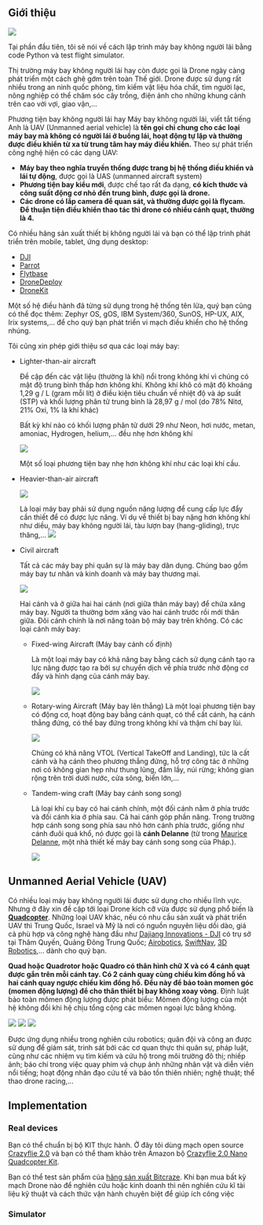 ## Giới thiệu 
![](https://lh3.googleusercontent.com/odqXB6YeHJ0aBEX8RdEpAXkYL2oyOXfNSo2Tnjl5QMcx_seanjVbmouyG9j3RlZC2qjL33WXsS8cJN9mViD8gTa5iAZvK18CDm_74kZL5yIkz0jkAAFHXrYxViowu9bN6yNxols7JH4l9keHlIObDClRNogtvPhfXLUUWaqcVBdl3TU7kvIwRCRyEJYMbTBgtub1VC3wnRY1j9UTqdO1CVLB1gJBy1ToxCeJgRFwDIaIEeSaMbU2Wlo-F3FRPsFVEX7uXwNsd4c2AVonUNozBDI5qPlJVC6eDillZEt4xfW1Y0FsmOI-5psFxYj4Jp9TSmY8sxb43D-hKjB_DMfsHRbNyBup6sDtETS3HuCV0ccaHcViUYkZEiSaliCouE0QNkL0bQndwEFpJZTzFKpXWYEMVKOy9mBUKUAUAYeMN3sp-o7WYWiQoSFSR-UxmGn-c0R6qi65UTi8RC7Qouq3yU9Gc-uAoXC4RJKW4PNB1_walggPmcULWwBhzFuNq93LQZywcck7EJCKVxN7KL6W8dR_Bud-TG0YDeQtcN3j6dHp-OaEfbiwCibO3u7DI6BPaz3kTBiXl6woc4dPJVhc2jAbOSguQiTbi2G9S2rz9xMgGjjwvtqe2BHzTnY4tUlvq7hSpLBc9e9Nf_kUpok-V8QmSLebNs3Eab5J3H4BvMyLxmTWry28cO77LdkpxAi1BWe9vE-XfDAVZK6ZUw=w479-h269-no)

Tại phần đầu tiên, tôi sẽ nói về cách lập trình máy bay không người lái bằng code Python và test flight simulator. 

Thị trường máy bay không người lái hay còn được gọi là Drone ngày càng phát triển một cách ghê gớm trên toàn Thế giới. Drone được sử dụng rất nhiều trong an ninh quốc phòng, tìm kiếm vật liệu hóa chất, tìm người lạc, nông nghiệp có thể chăm sóc cây trồng, điện ảnh cho những khung cảnh trên cao vời vợi, giao vận,...

Phương tiện bay không người lái hay Máy bay không người lái, viết tắt tiếng Anh là UAV (Unmanned aerial vehicle) là **tên gọi chỉ chung cho các loại máy bay mà không có người lái ở buồng lái, hoạt động tự lập và thường được điều khiển từ xa từ trung tâm hay máy điều khiển.** Theo sự phát triển công nghệ hiện có các dạng UAV:

+ **Máy bay theo nghĩa truyền thống được trang bị hệ thống điều khiển và lái tự động**, được gọi là UAS (unmanned aircraft system) 
+ **Phương tiện bay kiểu mới**, được chế tạo rất đa dạng, **có kích thước và công suất động cơ nhỏ đến trung bình, được gọi là drone.**
+ **Các drone có lắp camera để quan sát, và thường được gọi là flycam. Để thuận tiện điều khiển thao tác thì drone có nhiều cánh quạt, thường là 4.**

Có nhiều hãng sản xuất thiết bị không người lái và bạn có thể lập trình phát triển trên mobile, tablet, ứng dụng desktop:
+ [DJI](http://developer.dji.com/)
+ [Parrot](https://developer.parrot.com/index.html)
+ [Flytbase](https://flytbase.com/flytos/)
+ [DroneDeploy](https://www.dronedeploy.com/)
+ [DroneKit](http://dronekit.io/)

Một số hệ điều hành đã từng sử dụng trong hệ thống tên lửa, quý bạn cũng có thể đọc thêm: Zephyr OS, gOS, IBM System/360, SunOS, HP-UX, AIX, Irix systems,... để cho quý bạn phát triển vi mạch điều khiển cho hệ thống nhúng. 

Tôi cũng xin phép giới thiệu sơ qua các loại máy bay:
+ Lighter-than-air aircraft
  
  Đề cập đến các vật liệu (thường là khí) nổi trong không khí vì chúng có mật độ trung bình thấp hơn không khí. Không khí khô có mật độ khoảng 1,29 g / L (gram mỗi lít) ở điều kiện tiêu chuẩn về nhiệt độ và áp suất (STP) và khối lượng phân tử trung bình là 28,97 g / mol (do 78% Nitơ, 21% Oxi, 1% là khí khác)
  
  Bất kỳ khí nào có khối lượng phân tử dưới 29 như Neon, hơi nước, metan, amoniac, Hydrogen, helium,... đều nhẹ hơn không khí

  ![](https://cdn.britannica.com/s:700x450/30/91830-004-5560E6CB.jpg)
 
  Một số loại phương tiện bay nhẹ hơn không khí như các loại khí cầu.
  
+ Heavier-than-air aircraft

  ![](https://cdn.britannica.com/s:700x450/11/129811-004-9D34C115.jpg)
  
  Là loại máy bay phải sử dụng nguồn năng lượng để cung cấp lực đẩy cần thiết để có được lực nâng. Ví dụ về thiết bị bay nặng hơn không khí như diều, máy bay không người lái, tàu lượn bay (hang-gliding), trực thăng,...
  ![](https://cdn.britannica.com/s:700x450/63/100263-004-8F5C54B4.jpg)
+ Civil aircraft
  
  Tất cả các máy bay phi quân sự là máy bay dân dụng. Chúng bao gồm máy bay tư nhân và kinh doanh và máy bay thương mại.
  
  ![](https://cdn.britannica.com/s:700x450/44/93544-004-A211D18D.jpg)
  
  Hai cánh và ở giữa hai hai cánh (nơi giữa thân máy bay) để chứa xăng máy bay. Người ta thường bơm xăng vào hai cánh trước rồi mới thân giữa.
  Đôi cánh chính là nơi nâng toàn bộ máy bay trên không. Có các loại cánh máy bay:
  + Fixed-wing Aircraft (Máy bay cánh cố định)
    
    Là một loại máy bay có khả năng bay bằng cách sử dụng cánh tạo ra lực nâng được tạo ra bởi sự chuyển dịch về phía trước nhờ động cơ đẩy và hình dạng của cánh máy bay.

    ![](http://images.policemag.com/articles/M-Beechcraft-2014-Baron-ISR-A2A-sz.jpg)
    
  + Rotary-wing Aircraft (Máy bay lên thẳng)
    Là một loại phương tiện bay có động cơ, hoạt động bay bằng cánh quạt, có thể cất cánh, hạ cánh thẳng đứng, có thể bay đứng trong không khí và thậm chí bay lùi.
    
    ![](http://farm4.static.flickr.com/3254/2347122394_e84c04b09e.jpg)
    
    Chúng có khả năng VTOL (Vertical TakeOff and Landing), tức là cất cánh và hạ cánh theo phương thẳng đứng, hỗ trợ công tác ở những nơi có không gian hẹp như thung lũng, đầm lầy, núi rừng; không gian rộng trên trời dưới nước, cửa sông, biển lớn,...  
    
  + Tandem-wing craft (Máy bay cánh song song)
    
    Là loại khí cụ bay có hai cánh chính, một đối cánh nằm ở phía trước và đối cánh kia ở phía sau. Cả hai cánh góp phần nâng. Trong trường hợp cánh song song phía sau nhỏ hơn cánh phía trước, giống như cánh đuôi quá khổ, nó được gọi là **cánh Delanne** (từ trong [Maurice Delanne](https://fr.wikipedia.org/wiki/Maurice_Delanne), một nhà thiết kế máy bay cánh song song của Pháp.).
    
    ![](https://upload.wikimedia.org/wikipedia/commons/thumb/5/5d/HB-YBK_mignet_HM-380.jpg/200px-HB-YBK_mignet_HM-380.jpg)

## Unmanned Aerial Vehicle (UAV)

Có nhiều loại máy bay không người lái được sử dụng cho nhiều lĩnh vực. Nhưng ở đây xin đề cập tới loại Drone kích cỡ vừa được sử dụng phổ biến là **[Quadcopter](https://en.wikipedia.org/wiki/Quadcopter)**. Những loại UAV khác, nếu có nhu cầu sản xuất và phát triển UAV thì Trung Quốc, Israel và Mỹ là nơi có nguồn nguyên liệu dồi dào, giá cả phù hợp và công nghệ hàng đầu như [Dajiang Innovations - DJI](https://www.dji.com/) có trụ sở tại Thâm Quyến, Quảng Đông Trung Quốc; [Airobotics](https://www.airoboticsdrones.com/), [SwiftNav](https://www.swiftnav.com/), [3D Robotics](https://3dr.com/),... dành cho quý bạn.

**Quad hoặc Quadrotor hoặc Quadro có thân hình chữ X và có 4 cánh quạt được gắn trên mỗi cánh tay. Có 2 cánh quay cùng chiều kim đồng hồ và hai cánh quay ngược chiều kim đồng hồ. Đều này để bảo toàn momen góc (momen động lượng) để cho thân thiết bị bay không xoay vòng**. Định luật bảo toàn mômen động lượng được phát biểu: Mômen động lượng của một hệ không đổi khi hệ chịu tổng cộng các mômen ngoại lực bằng không.

   ![](https://www.mydroneview.blog/wp-content/uploads/2018/08/drone-yaw-elegant-quadcopter-of-drone-yaw.png)   ![](https://lh3.googleusercontent.com/tbKAh6LxJOtAbOxZLkeMTGgFSpuF3vpWIchXiyq01tBR8-K6RWQTU9sbjU0VBAZuUI9A8jNwL7ebgZ509Kf5X5LdeGceGu27w6eQFvbK8ndyLb_hJUYobYQe94COFFgU9epptwgbtdRzZNbFx0RW-TzANvuF1p_4odWvqPnV7fNZNd7bqtwwCx7eHmQ80SXtoQczsTfvx6QNE64_hA41Qaq0oi-CGqovGNThmmJ7MwuMSIeVIDOb4hJ-4iplgCI7oyaF3xmxJiZWY_EF59jJdWo0lLAOVJP4lU5jj5G66RoIl_o2dK-5OWtd1H8DdM4s0GeW5j2MqRHKR4YP-tfpsdSanwjUDqgNdL1EF0RMAVuhrdgs1qzzA5NJYLIAIn2DctC08EdKxxhozfwK6x-MVaKiz6SolHsIsT1FxZFxPBG55hnVDSYVM75rlwExQ10Y1xBv4Zh2uFWoLmivcGT6D4IKYxSrU3qyoShbJKTUvEUjLUvrRqWQTHG296jXPuFB_irpTE5bkrsNzEWe67OvRjyEviOTB9GRqs_ZWosFFdWI0NBueYBfSlPDxVxlxfbWQY9YTNeZH5K6NtHsaV4UFdYF-eFslviUjpQCay-GfyNoAcjJit0rD3B4Q6P9DRuzOCHYm0B4fo2khTptML-9JjBeWAQFP208e4claYABL0yjGYV_eNHd4AttE538FmpQGsUVSuSU5_G9fgJnsw=s277-no)   ![](https://upload.wikimedia.org/wikipedia/commons/2/2a/Quadrotor_yaw_torque.png)

Được ứng dụng nhiều trong nghiên cứu robotics; quân đội và công an được sử dụng để giám sát, trinh sát bởi các cơ quan thực thi quân sự, pháp luật, cũng như các nhiệm vụ tìm kiếm và cứu hộ trong môi trường đô thị; nhiếp ảnh; báo chí trong việc quay phim và chụp ảnh những nhân vật và diễn viên nổi tiếng; hoạt động nhân đạo cứu tế và bảo tồn thiên nhiên; nghệ thuật; thể thao drone racing,...
## Implementation
### Real devices

Bạn có thể chuẩn bị bộ KIT thực hành. Ở đây tôi dùng mạch open source [Crazyflie 2.0](https://en.wikipedia.org/wiki/Crazyflie_2.0) và bạn có thể tham khảo trên Amazon bộ [Crazyflie 2.0 Nano Quadcopter Kit](https://www.amazon.com/Crazyflie-2-0-Nano-Quadcopter-Kit/dp/B00QBO5LAS). 

Bạn có thể test sản phẩm của [hãng sản xuất Bitcraze](https://www.bitcraze.io/getting-started-with-the-crazyflie-2-0/). Khi bạn mua bất kỳ mạch Drone nào để nghiên cứu hoặc kinh doanh thì nên nghiên cứu kĩ tài liệu kỹ thuật và cách thức vận hành chuyên biệt để giúp ích công việc 
### Simulator

